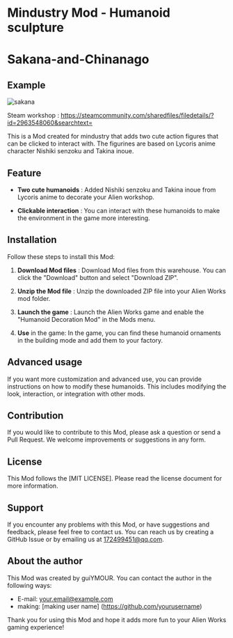 # Mindustry Mod - Humanoid sculpture
# Sakana-and-Chinanago
## Example
![sakana](https://user-images.githubusercontent.com/77377005/232402315-eac6ef09-43a0-4d87-9c9b-4cc6d68ada86.gif)

Steam workshop : https://steamcommunity.com/sharedfiles/filedetails/?id=2963548060&searchtext=


This is a Mod created for mindustry that adds two cute action figures that can be clicked to interact with. The figurines are based on Lycoris anime character Nishiki senzoku and Takina inoue.


## Feature

- **Two cute humanoids**  : Added Nishiki senzoku and Takina inoue from Lycoris anime to decorate your Alien workshop.

- **Clickable interaction** : You can interact with these humanoids to make the environment in the game more interesting.

## Installation

Follow these steps to install this Mod:

1. **Download Mod files** : Download Mod files from this warehouse. You can click the "Download" button and select "Download ZIP".

2. **Unzip the Mod file** : Unzip the downloaded ZIP file into your Alien Works mod folder.

3. **Launch the game** : Launch the Alien Works game and enable the "Humanoid Decoration Mod" in the Mods menu.

4. **Use** in the game: In the game, you can find these humanoid ornaments in the building mode and add them to your factory.

## Advanced usage

If you want more customization and advanced use, you can provide instructions on how to modify these humanoids. This includes modifying the look, interaction, or integration with other mods.

## Contribution

If you would like to contribute to this Mod, please ask a question or send a Pull Request. We welcome improvements or suggestions in any form.

## License

This Mod follows the [MIT LICENSE]. Please read the license document for more information.

## Support

If you encounter any problems with this Mod, or have suggestions and feedback, please feel free to contact us. You can reach us by creating a GitHub Issue or by emailing us at 172499451@qq.com.

## About the author

This Mod was created by guiYMOUR. You can contact the author in the following ways:

- E-mail: your.email@example.com
- making: [making user name] (https://github.com/yourusername)

Thank you for using this Mod and hope it adds more fun to your Alien Works gaming experience!